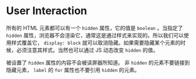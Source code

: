 # User Interaction
所有的 HTML 元素都可以有一个 `hidden` 属性，它的值是 `boolean` 。当指定了 `hidden` 属性，浏览器不会渲染它，通常这是通过样式来实现的。所以我们可以使用样式覆盖它， `display: block` 就可以取消隐藏。如果需要隐藏某个元素的时候，必须注意其样式。当然也可以通过 JS 动态改变 `hidden` 的值。

被设置了 `hidden` 属性的内容不会被读屏器所知道。
非 `hidden` 的元素不要链接到隐藏元素， `label` 的 `for` 属性也不要引用 `hidden` 的元素。